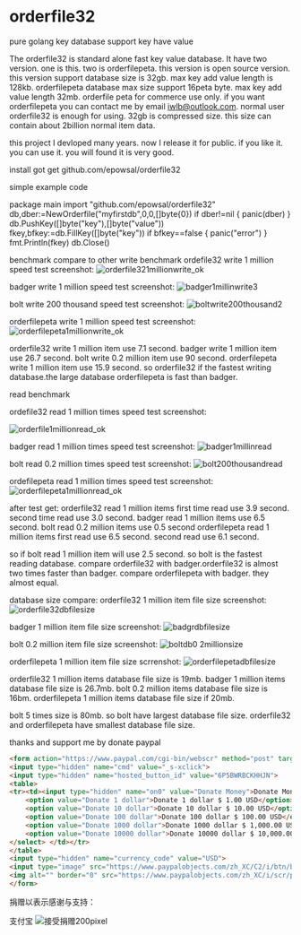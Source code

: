 # orderfile32
pure golang key database support key have value

The orderfile32 is standard alone fast key value database. It have two version. one is this. two is orderfilepeta. this version is open source version. this version support database size is 32gb. max key add value length is 128kb. orderfilepeta database max size support 16peta byte. max key add value length 32mb. orderfile peta for commerce use only. if you want orderfilepeta you can contact me by email iwlb@outlook.com. normal user orderfile32 is enough for using. 32gb is compressed size. this size can contain about 2billion normal item data.

this project I devloped many years.  now I release it for public. if you like it. you can use it. you will found it is very good.

install
got get github.com/epowsal/orderfile32

simple example code

package main
import "github.com/epowsal/orderfile32"
db,dber:=NewOrderfile("myfirstdb",0,0,[]byte{0})
if dber!=nil {
  panic(dber)
 }
 db.PushKey([]byte("key"),[]byte("value"))
 fkey,bfkey:=db.FillKey([]byte("key"))
 if bfkey==false {
    panic("error")
 }
 fmt.Println(fkey)
 db.Close()


benchmark compare to other
write benchmark
ordefile32 write 1 million speed test screenshot:
![orderfile321millionwrite_ok](https://user-images.githubusercontent.com/89308109/132252057-2b5a2db1-1a17-477b-b6cf-55398b209d92.png)

badger write 1 million speed test screenshot:
![badger1millinwrite3](https://user-images.githubusercontent.com/89308109/132252146-2665c9a0-0262-4aea-a4a1-1b6ce3313bd5.png)

bolt write 200 thousand speed test screenshot:
![boltwrite200thousand2](https://user-images.githubusercontent.com/89308109/132252209-65c9fba6-9a8c-4ac9-887b-5efd471683ca.png)

orderfilepeta write 1 million speed test screenshot:
![orderfilepeta1millionwrite_ok](https://user-images.githubusercontent.com/89308109/132252496-f2679092-d3b8-4797-88fc-93841304fae6.png)


orderfile32 write 1 million item use 7.1 second.
badger write 1 million item use 26.7 second.
bolt write 0.2 million item use 90 second.
orderfilepeta write 1 million item use 15.9 second.
so orderfile32 if the fastest writing database.the large database orderfilepeta is fast than badger.




read benchmark

ordefile32 read 1 million times speed test screenshot:

![orderfile1millionread_ok](https://user-images.githubusercontent.com/89308109/132252648-ddee3fbb-22c0-4842-8c2f-6c060417d3a6.png)

badger read 1 million times speed test screenshot:
![badger1millinread](https://user-images.githubusercontent.com/89308109/132252718-1d84314f-d6ba-4e0e-8c3b-49e15f9e63e8.png)


bolt read 0.2 million times speed test screenshot:
![bolt200thousandread](https://user-images.githubusercontent.com/89308109/132252788-72817324-3438-4d85-9346-d02a9ff8e68f.png)


ordefilepeta read 1 million times speed test screenshot:
![orderfilepeta1millionread_ok](https://user-images.githubusercontent.com/89308109/132252840-3da20e92-c003-4d83-a868-c9b2176e4a26.png)


after test get:
orderfile32 read 1 million items first time read use 3.9 second. second time read use 3.0 second.
badger read 1 million items use 6.5 second.
bolt read 0.2 million items use 0.5 second
orderfilepeta read 1 million items first read
use 6.5 second. second read use 6.1 second.

so if bolt read 1 million item will use 2.5 second.
so bolt is the fastest reading database.
compare orderfile32 with badger.orderfile32 is almost two times faster than badger.
compare orderfilepeta with badger. they almost equal.


database size compare:
orderfile32 1 million item file size screenshot:
![orderfile32dbfilesize](https://user-images.githubusercontent.com/89308109/132254467-af67856c-2711-4029-bb0f-41c697d881fe.png)

badger 1 million item file size screenshot:
![badgrdbfilesize](https://user-images.githubusercontent.com/89308109/132254489-8b605fd6-3339-4787-8fcc-f6d9ae62295b.png)

bolt 0.2 million item file size screenshot:
![boltdb0 2millionsize](https://user-images.githubusercontent.com/89308109/132254540-56640ca8-b5bc-45ba-99e4-ac16fbbd259d.png)

orderfilepeta 1 million item file size scrrenshot:
![orderfilepetadbfilesize](https://user-images.githubusercontent.com/89308109/132254583-ebbaaafe-03bd-4d57-846f-f86ad1d6dea0.png)


orderfile32 1 million items database file size is 19mb.
badger 1 million items database file size is 26.7mb.
bolt 0.2 million items database file size is 16bm.
orderfilepeta 1 million items database file size if 20mb.

bolt 5 times size is 80mb.
so bolt have largest database file size.
orderfile32 and orderfilepeta have smallest database file size.


thanks and support me by donate
paypal
```html
<form action="https://www.paypal.com/cgi-bin/webscr" method="post" target="_top">
<input type="hidden" name="cmd" value="_s-xclick">
<input type="hidden" name="hosted_button_id" value="6P5BWRBCKHHJN">
<table>
<tr><td><input type="hidden" name="on0" value="Donate Money">Donate Money</td></tr><tr><td><select name="os0">
	<option value="Donate 1 dollar">Donate 1 dollar $ 1.00 USD</option>
	<option value="Donate 10 dollar">Donate 10 dollar $ 10.00 USD</option>
	<option value="Donate 100 dollar">Donate 100 dollar $ 100.00 USD</option>
	<option value="Donate 1000 dollar">Donate 1000 dollar $ 1,000.00 USD</option>
	<option value="Donate 10000 dollar">Donate 10000 dollar $ 10,000.00 USD</option>
</select> </td></tr>
</table>
<input type="hidden" name="currency_code" value="USD">
<input type="image" src="https://www.paypalobjects.com/zh_XC/C2/i/btn/btn_buynowCC_LG.gif" border="0" name="submit" alt="PayPal——最安全便捷的在线支付方式！">
<img alt="" border="0" src="https://www.paypalobjects.com/zh_XC/i/scr/pixel.gif" width="1" height="1">
</form>
```




捐赠以表示感谢与支持：

支付宝
![接受捐赠200pixel](https://user-images.githubusercontent.com/89308109/132255156-1926b435-d628-40a8-89a2-1682f2e69a69.png)





